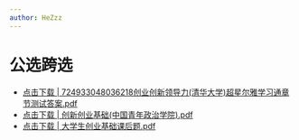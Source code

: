 ```yaml
---
author: HeZzz
---
```


# 公选跨选

- [点击下载 | 724933048036218创业创新领导力(清华大学)超星尔雅学习通章节测试答案.pdf](https://cs-speedrun.github.io/documents/%E5%85%AC%E9%80%89%E8%B7%A8%E9%80%89/724933048036218%E5%88%9B%E4%B8%9A%E5%88%9B%E6%96%B0%E9%A2%86%E5%AF%BC%E5%8A%9B%28%E6%B8%85%E5%8D%8E%E5%A4%A7%E5%AD%A6%29%E8%B6%85%E6%98%9F%E5%B0%94%E9%9B%85%E5%AD%A6%E4%B9%A0%E9%80%9A%E7%AB%A0%E8%8A%82%E6%B5%8B%E8%AF%95%E7%AD%94%E6%A1%88.pdf)
- [点击下载 | 创新创业基础(中国青年政治学院).pdf](https://cs-speedrun.github.io/documents/%E5%85%AC%E9%80%89%E8%B7%A8%E9%80%89/%E5%88%9B%E6%96%B0%E5%88%9B%E4%B8%9A%E5%9F%BA%E7%A1%80%28%E4%B8%AD%E5%9B%BD%E9%9D%92%E5%B9%B4%E6%94%BF%E6%B2%BB%E5%AD%A6%E9%99%A2%29.pdf)
- [点击下载 | 大学生创业基础课后题.pdf](https://cs-speedrun.github.io/documents/%E5%85%AC%E9%80%89%E8%B7%A8%E9%80%89/%E5%A4%A7%E5%AD%A6%E7%94%9F%E5%88%9B%E4%B8%9A%E5%9F%BA%E7%A1%80%E8%AF%BE%E5%90%8E%E9%A2%98.pdf)